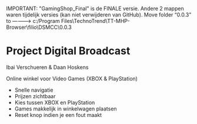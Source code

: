 IMPORTANT:
"GamingShop_Final" is de FINALE versie. Andere 2 mappen waren tijdelijk versies (kan niet verwijderen van GitHub).
Move folder “0.0.3” to  ————>  c:/Program Files\TechnoTrend\TT-MHP-Browser\filio\DSMCC\0.0.3

# Project Digital Broadcast
Ibai Verschueren & Daan Hoskens


Online winkel voor Video Games (XBOX & PlayStation)

- Snelle navigatie
- Prijzen zichtbaar
- Kies tussen XBOX en PlayStation
- Games makkelijk in winkelwagen plaatsen
- Reset knop indien je een fout maakt
